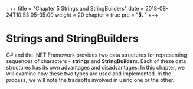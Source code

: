 +++
title = "Chapter 5 Strings and StringBuilders"
date = 2018-08-24T10:53:05-05:00
weight = 20
chapter = true
pre = "<b>5. </b>"
+++

# Strings and StringBuilders
C# and the .NET Framework provides two data structures for representing
sequences of characters - **string**s and **StringBuilder**s. Each of
these data structures has its own advantages and disadvantages. In this
chapter, we will examine how these two types are used and implemented.
In the process, we will note the tradeoffs involved in using one or the
other.